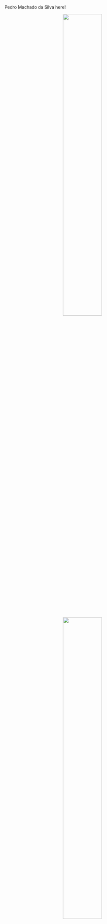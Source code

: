 Pedro Machado da Silva here!
<div align="center">
  <a href="https://github.com/pedromasi">
  <img width="50%" src="https://github-readme-stats.vercel.app/api?username=pedromasi&show_icons=true&theme=dark&include_all_commits=true&count_private=true"/>
  <img width="50%" src="https://github-readme-stats.vercel.app/api/top-langs/?username=pedromasi&layout=compact&langs_count=7&theme=dark"/>
</div>

